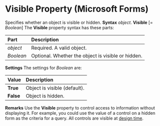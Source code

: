 
# Visible Property (Microsoft Forms)



Specifies whether an object is visible or hidden.
 **Syntax**
 _object_. **Visible** [= _Boolean_]
The  **Visible** property syntax has these parts:


|**Part**|**Description**|
|:-----|:-----|
| _object_|Required. A valid object.|
| _Boolean_|Optional. Whether the object is visible or hidden.|
 **Settings**
The settings for  _Boolean_ are:


|**Value**|**Description**|
|:-----|:-----|
| **True**|Object is visible (default).|
| **False**|Object is hidden.|
 **Remarks**
Use the  **Visible** property to control access to information without displaying it. For example, you could use the value of a control on a hidden form as the criteria for a query.
All controls are visible at  [design time](b8bdf64f-5920-1ae9-16d0-b26d09524a30.md).
